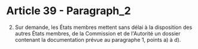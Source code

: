 # Article 39 - Paragraph_2

2. Sur demande, les États membres mettent sans délai à la disposition des autres États membres, de la Commission et de l'Autorité un dossier contenant la documentation prévue au paragraphe 1, points a) à d).